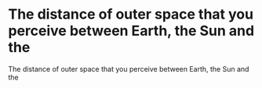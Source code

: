 # The distance of outer space that you perceive between Earth, the Sun and the

The distance of outer space that you perceive between Earth, the Sun and the